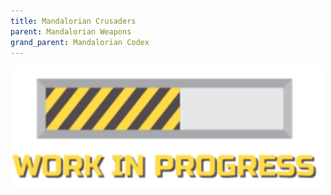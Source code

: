 ```yaml
---
title: Mandalorian Crusaders
parent: Mandalorian Weapons
grand_parent: Mandalorian Codex
---
```


<img src='../../../Images/workinprogress.png' style='width:500px;'>